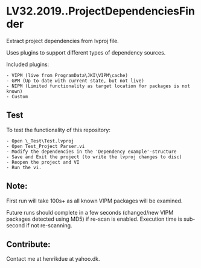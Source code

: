 # LV32.2019..ProjectDependenciesFinder
Extract project dependencies from lvproj file.

Uses plugins to support different types of dependency sources.


Included plugins:

```
- VIPM (live from ProgramData\JKI\VIPM\cache)
- GPM (Up to date with current state, but not live)
- NIPM (Limited functionality as target location for packages is not known)
- Custom
```


## Test
To test the functionality of this repository:

```
- Open \_Test\Test.lvproj
- Open Test_Project Parser.vi
- Modify the dependencies in the 'Dependency example'-structure
- Save and Exit the project (to write the lvproj changes to disc)
- Reopen the project and VI
- Run the vi.
```

## Note:
First run will take 100s+ as all known VIPM packages will be examined.

Future runs should complete in a few seconds (changed/new VIPM packages detected using MD5) if re-scan is enabled. 
Execution time is sub-second if not re-scanning.

## Contribute:
Contact me at henrikdue at yahoo.dk.
